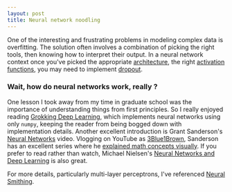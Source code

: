 ```yaml
---
layout: post
title: Neural network noodling
---
```


One of the interesting and frustrating problems in modeling complex data is overfitting. The solution often involves a combination of picking the right tools, then knowing how to interpret their output. In a neural network context once you've picked the appropriate [architecture](https://towardsdatascience.com/the-mostly-complete-chart-of-neural-networks-explained-3fb6f2367464), the right [activation functions](https://missinglink.ai/guides/neural-network-concepts/7-types-neural-network-activation-functions-right/), you may need to implement [dropout](http://jmlr.org/papers/v15/srivastava14a.html).

### Wait, how do neural networks work, really ?

One lesson I took away from my time in graduate school was the importance of understanding things from first principles. So I really enjoyed reading [Grokking Deep Learning](https://www.manning.com/books/grokking-deep-learning), which implements neural networks using only `numpy`, keeping the reader from being bogged down with implementation details. Another excellent introduction is Grant Sanderson's [Neural Networks](https://www.manning.com/livevideo/3blue1brown-neural-networks) video. Vlogging on YouTube as [3Blue1Brown](https://en.wikipedia.org/wiki/3Blue1Brown), Sanderson has an excellent series where he [explained math concepts visually](https://www.youtube.com/channel/UCYO_jab_esuFRV4b17AJtAw). If you prefer to read rather than watch, Michael Nielsen's [Neural Networks and Deep Learning](http://neuralnetworksanddeeplearning.com/) is also great.

For more details, particularly multi-layer perceptrons, I've referenced [Neural Smithing](https://mitpress.mit.edu/books/neural-smithing).
